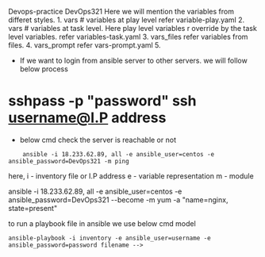 Devops-practice
DevOps321
    Here we will mention the variables from differet styles.
        1. vars # variables at play level refer variable-play.yaml
        2. vars # variables at task level. Here play level variables r override by the task level variables. refer variables-task.yaml
        3. vars_files refer variables from files.
        4. vars_prompt refer vars-prompt.yaml
        5. 
* If we want to login from ansible server to other servers. we will follow below process

# sshpass -p "password" ssh username@I.P address

* below cmd check the server is reachable or not 
```
    ansible -i 18.233.62.89, all -e ansible_user=centos -e ansible_password=DevOps321 -m ping
```

   here, i - inventory file or I.P address
         e  - variable representation
         m  - module

 ansible -i 18.233.62.89, all  -e ansible_user=centos -e ansible_password=DevOps321 --become -m yum -a "name=nginx, state=present"

 to run a playbook file in ansible we use below cmd model

 ```
 ansible-playbook -i inventory -e ansible_user=username -e ansible_password=password filename -->